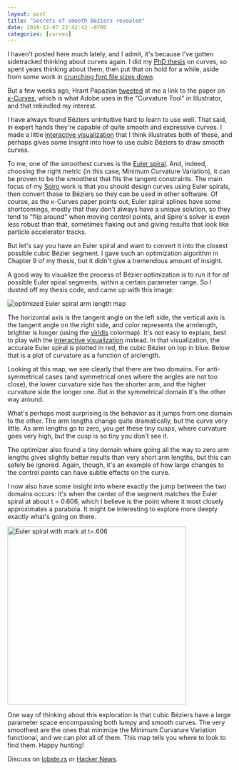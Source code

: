 ```yaml
---
layout: post
title: "Secrets of smooth Béziers revealed"
date: 2018-12-07 22:42:42 -0700
categories: [curves]
---
```


I haven't posted here much lately, and I admit, it's because I've gotten sidetracked thinking about curves again. I did my [PhD thesis] on curves, so spent years thinking about them, then put that on hold for a while, aside from some work in [crunching font file sizes down].

But a few weeks ago, Hrant Papazian [tweeted] at me a link to the paper on [κ-Curves], which is what Adobe uses in the "Curvature Tool" in Illustrator, and that rekindled my interest.

I have always found Béziers unintuitive hard to learn to use well. That said, in expert hands they're capable of quite smooth and expressive curves. I made a little [interactive visualization] that I think illustrates both of these, and perhaps gives some insight into how to use cubic Béziers to draw smooth curves.

To me, one of the smoothest curves is the [Euler spiral]. And, indeed, choosing the right metric (in this case, Minimum Curvature Variation), it can be proven to be the smoothest that fits the tangent constraints. The main focus of my [Spiro] work is that you should design curves using Euler spirals, then convert those to Béziers so they can be used in other software. Of course, as the κ-Curves paper points out, Euler spiral splines have some shortcomings, mostly that they don't always have a unique solution, so they tend to "flip around" when moving control points, and Spiro's solver is even less robust than that, sometimes flaking out and giving results that look like particle accelerator tracks.

But let's say you have an Euler spiral and want to convert it into the closest possible cubic Bézier segment. I gave such an optimization algorithm in Chapter 9 of my thesis, but it didn't give a tremendous amount of insight.

A good way to visualize the process of Bézier optimization is to run it for _all_ possible Euler spiral segments, within a certain parameter range. So I dusted off my thesis code, and came up with this image:

![optimized Euler spiral arm length map](https://raphlinus.github.io/assets/euler_map.png)

The horizontal axis is the tangent angle on the left side, the vertical axis is the tangent angle on the right side, and color represents the armlength, brighter is longer (using the [viridis] colormap). It's not easy to explain, best to play with the [interactive visualization] instead. In that visualization, the accurate Euler spiral is plotted in red, the cubic Bézier on top in blue. Below that is a plot of curvature as a function of arclength.

Looking at this map, we see clearly that there are two domains. For anti-symmetrical cases (and symmetrical ones where the angles are not too close), the lower curvature side has the shorter arm, and the higher curvature side the longer one. But in the symmetrical domain it's the other way around.

What's perhaps most surprising is the behavior as it jumps from one domain to the other. The arm lengths change quite dramatically, but the curve very little. As arm lengths go to zero, you get these tiny cusps, where curvature goes very high, but the cusp is so tiny you don't see it.

The optimizer also found a tiny domain where going all the way to zero arm lengths gives slightly better results than very short arm lengths, but this can safely be ignored. Again, though, it's an example of how large changes to the control points can have subtle effects on the curve.

I now also have some insight into where exactly the jump between the two domains occurs: it's when the center of the segment matches the Euler spiral at about t = 0.606, which I believe is the point where it most closely approximates a parabola. It might be interesting to explore more deeply exactly what's going on there.

<img src="https://raphlinus.github.io/assets/euler_spiral_with_mark.png" width="400" alt="Euler spiral with mark at t=.606" />

One way of thinking about this exploration is that cubic Béziers have a large parameter space encompassing both lumpy and smooth curves. The very smoothest are the ones that minimize the Minimum Curvature Variation functional, and we can plot all of them. This map tells you where to look to find them. Happy hunting!

Discuss on [lobste.rs](https://lobste.rs/s/up2aoc/secrets_smooth_beziers_revealed) or [Hacker News](https://news.ycombinator.com/item?id=18635700).

[phd thesis]: https://levien.com/phd/thesis.pdf
[crunching font file sizes down]: https://github.com/googlefonts/fontcrunch
[tweeted]: https://twitter.com/hhpapazian/status/1061668526224637952
[κ-curves]: http://faculty.cs.tamu.edu/schaefer/research/kcurves.pdf
[interactive visualization]: https://levien.com/euler_explorer/
[euler spiral]: https://en.wikipedia.org/wiki/Euler_spiral
[spiro]: https://levien.com/spiro/
[particle accelerator tracks]: https://mag.uchicago.edu/science-medicine/early-exposure
[viridis]: https://bids.github.io/colormap/
